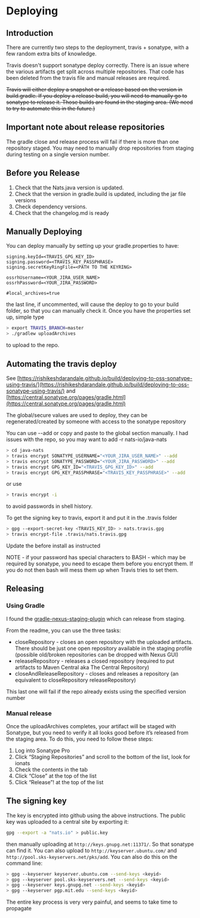 
# Deploying

## Introduction

There are currently two steps to the deployment, travis + sonatype, with a few random extra bits of knowledge.

Travis doesn't support sonatype deploy correctly. There is an issue where the various artifacts get split across multiple repositories. That code has been deleted from the travis file and manual releases are required.

~~Travis will either deploy a snapshot or a release based on the version in build.gradle. If you deploy a release build, you will need to manually go to sonatype to release it. Those builds are found in the staging area. (We need to try to automate this in the future.)~~

## Important note about release repositories

The gradle close and release process will fail if there is more than one repository staged. You may need to manually drop repositories from staging during testing on a single version number.

## Before you Release

1. Check that the Nats.java version is updated.
2. Check that the version in gradle.build is updated, including the jar file versions
3. Check dependency versions.
4. Check that the changelog.md is ready

## Manually Deploying

You can deploy manually by setting up your gradle.properties to have:

```ascii
signing.keyId=<TRAVIS_GPG_KEY_ID>
signing.password=<TRAVIS_KEY_PASSPHRASE>
signing.secretKeyRingFile=<PATH TO THE KEYRING>

ossrhUsername=<YOUR_JIRA_USER_NAME>
ossrhPassword=<YOUR_JIRA_PASSWORD>

#local_archives=true
```

the last line, if uncommented, will cause the deploy to go to your build folder, so that you can manually check it. Once you have the properties set up, simple type

```bash
> export TRAVIS_BRANCH=master
> ./gradlew uploadArchives
```

to upload to the repo.

## Automating the travis deploy

See [https://rishikeshdarandale.github.io/build/deploying-to-oss-sonatype-using-travis/](https://rishikeshdarandale.github.io/build/deploying-to-oss-sonatype-using-travis/) and [https://central.sonatype.org/pages/gradle.html](https://central.sonatype.org/pages/gradle.html)

The global/secure values are used to deploy, they can be regenerated/created by someone with access to
the sonatype repository

You can use --add or copy and paste to the global section manually.
I had issues with the repo, so you may want to add -r nats-io/java-nats

```bash
> cd java-nats
> travis encrypt SONATYPE_USERNAME="<YOUR_JIRA_USER_NAME>" --add
> travis encrypt SONATYPE_PASSWORD="<YOUR_JIRA_PASSWORD>" --add
> travis encrypt GPG_KEY_ID="<TRAVIS_GPG_KEY_ID>" --add
> travis encrypt GPG_KEY_PASSPHRASE="<TRAVIS_KEY_PASSPHRASE>" --add
```

or use

```bash
> travis encrypt -i
```

to avoid passwords in shell history.

To get the signing key to travis, export it and put it in the .travis folder

```bash
> gpg --export-secret-key <TRAVIS_KEY_ID> > nats.travis.gpg
> travis encrypt-file .travis/nats.travis.gpg
```

Update the before install as instructed

NOTE - if your password has special characters to BASH - which may be required by sonatype, you need to escape them before you encrypt them. If you do not then bash will mess them up when Travis tries to set them.

## Releasing

### Using Gradle

I found the [gradle-nexus-staging-plugin](https://github.com/Codearte/gradle-nexus-staging-plugin/) which can release from staging.

From the readme, you can use the three tasks:

* closeRepository - closes an open repository with the uploaded artifacts. There should be just one open repository available in the staging profile (possible old/broken repositories can be dropped with Nexus GUI)
* releaseRepository - releases a closed repository (required to put artifacts to Maven Central aka The Central Repository)
* closeAndReleaseRepository - closes and releases a repository (an equivalent to closeRepository releaseRepository)

This last one will fail if the repo already exists using the specified version number

### Manual release

Once the uploadArchives completes, your artifact will be staged with Sonatype, but you need to verify it all looks good before it’s released from the staging area. To do this, you need to follow these steps:

1. Log into Sonatype Pro
2. Click “Staging Repositories” and scroll to the bottom of the list, look for ionats
3. Check the contents in the tab
4. Click “Close” at the top of the list
5. Click “Release”! at the top of the list

## The signing key

The key is encrypted into github using the above instructions. The public key was uploaded to a central site by exporting it:

```bash
gpg --export -a "nats.io" > public.key
```

then manually uploading at `http://keys.gnupg.net:11371/`. So that sonatype can find it. You can also upload to `http://keyserver.ubuntu.com/` and `http://pool.sks-keyservers.net/pks/add`. You can also do this on the command line:

```bash
> gpg --keyserver keyserver.ubuntu.com --send-keys <keyid>
> gpg --keyserver pool.sks-keyservers.net --send-keys <keyid>
> gpg --keyserver keys.gnupg.net --send-keys <keyid>
> gpg --keyserver pgp.mit.edu --send-keys <keyid>
 ```

 The entire key process is very very painful, and seems to take time to propagate